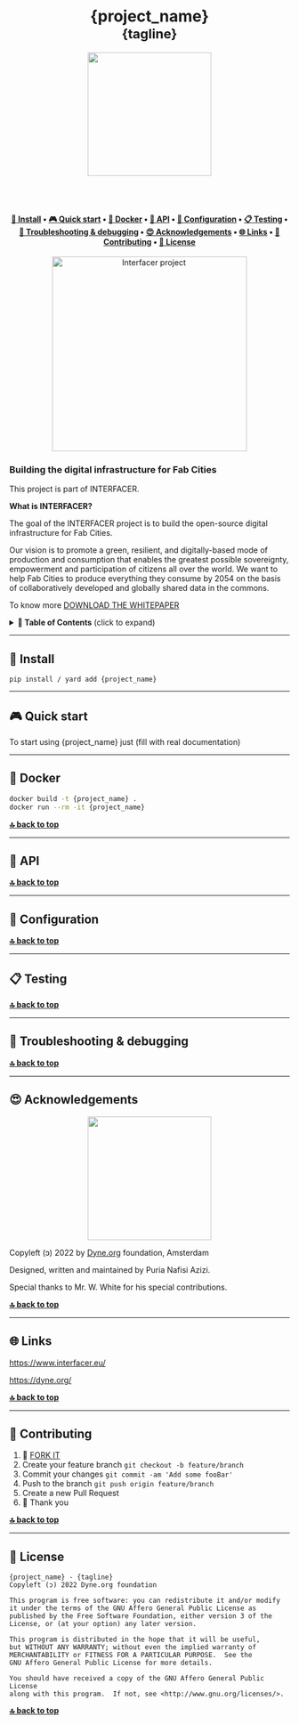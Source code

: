 

<h1 align="center">
  {project_name}</br>
  <sub>{tagline}</sub>
</h1>

<p align="center">
  <a href="https://dyne.org">
    <img src="https://files.dyne.org/software_by_dyne.png" width="222">
  </a>
</p>

<br><br>

<h4 align="center">
  <a href="#-install">💾 Install</a>
  <span> • </span>
  <a href="#-quick-start">🎮 Quick start</a>
  <span> • </span>
  <a href="#-docker">🐋 Docker</a>
  <span> • </span>
  <a href="#-api">🐝 API</a>
  <span> • </span>
  <a href="#-configuration">🔧 Configuration</a>
  <span> • </span>
  <a href="#-testing">📋 Testing</a>
  <span> • </span>
  <a href="#-troubleshooting--debugging">🐛 Troubleshooting & debugging</a>
  <span> • </span>
  <a href="#-acknowledgements">😍 Acknowledgements</a>
  <span> • </span>
  <a href="#-links">🌐 Links</a>
  <span> • </span>
  <a href="#-contributing">👤 Contributing</a>
  <span> • </span>
  <a href="#-license">💼 License</a>
</h4>


<p align="center">
  <a href="https://www.interfacerproject.eu/">
    <img alt="Interfacer project" src="https://dyne.org/images/projects/Interfacer_logo_color.png" width="350" />
  </a>
</p>

### Building the digital infrastructure for Fab Cities

This project is part of INTERFACER.

**What is INTERFACER?**

The goal of the INTERFACER project is to build the open-source digital infrastructure for Fab Cities.

Our vision is to promote a green, resilient, and digitally-based mode of production and consumption that enables the greatest possible sovereignty, empowerment and participation of citizens all over the world.
We want to help Fab Cities to produce everything they consume by 2054 on the basis of collaboratively developed and globally shared data in the commons.

To know more [DOWNLOAD THE WHITEPAPER](https://www.interfacerproject.eu/assets/news/whitepaper/IF-WhitePaper_DigitalInfrastructureForFabCities.pdf)




<details id="toc">
 <summary><strong>🚩 Table of Contents</strong> (click to expand)</summary>

* [Install](#-install)
* [Quick start](#-quick-start)
* [Docker](#-docker)
* [API](#-api)
* [Configuration](#-configuration)
* [Testing](#-testing)
* [Troubleshooting & debugging](#-troubleshooting--debugging)
* [Acknowledgements](#-acknowledgements)
* [Links](#-links)
* [Contributing](#-contributing)
* [License](#-license)
</details>

***
## 💾 Install
```pip install / yard add {project_name}```


***
## 🎮 Quick start

To start using {project_name} just (fill with real documentation)

***
## 🐋 Docker

```bash
docker build -t {project_name} .
docker run --rm -it {project_name}
```

**[🔝 back to top](#toc)**

***
## 🐝 API

**[🔝 back to top](#toc)**

***
## 🔧 Configuration

**[🔝 back to top](#toc)**

***

## 📋 Testing

**[🔝 back to top](#toc)**

***
## 🐛 Troubleshooting & debugging

**[🔝 back to top](#toc)**

***
## 😍 Acknowledgements

<p align="center">
  <a href="https://dyne.org">
    <img src="https://files.dyne.org/software_by_dyne.png" width="222">
  </a>
</p>

Copyleft (ɔ) 2022 by [Dyne.org](https://www.dyne.org) foundation, Amsterdam

Designed, written and maintained by Puria Nafisi Azizi.

Special thanks to Mr. W. White for his special contributions.

**[🔝 back to top](#toc)**

***
## 🌐 Links

https://www.interfacer.eu/

https://dyne.org/

**[🔝 back to top](#toc)**

***
## 👤 Contributing

1.  🔀 [FORK IT](../../fork)
2.  Create your feature branch `git checkout -b feature/branch`
3.  Commit your changes `git commit -am 'Add some fooBar'`
4.  Push to the branch `git push origin feature/branch`
5.  Create a new Pull Request
6.  🙏 Thank you


**[🔝 back to top](#toc)**

***
## 💼 License
    {project_name} - {tagline}
    Copyleft (ɔ) 2022 Dyne.org foundation

    This program is free software: you can redistribute it and/or modify
    it under the terms of the GNU Affero General Public License as
    published by the Free Software Foundation, either version 3 of the
    License, or (at your option) any later version.

    This program is distributed in the hope that it will be useful,
    but WITHOUT ANY WARRANTY; without even the implied warranty of
    MERCHANTABILITY or FITNESS FOR A PARTICULAR PURPOSE.  See the
    GNU Affero General Public License for more details.

    You should have received a copy of the GNU Affero General Public License
    along with this program.  If not, see <http://www.gnu.org/licenses/>.

**[🔝 back to top](#toc)**

